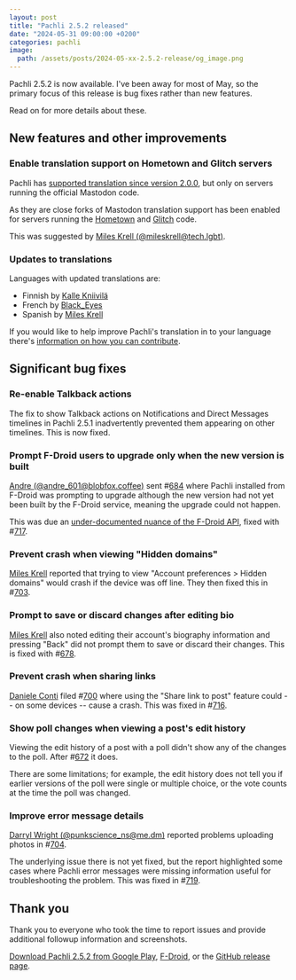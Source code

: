 ```yaml
---
layout: post
title: "Pachli 2.5.2 released"
date: "2024-05-31 09:00:00 +0200"
categories: pachli
image:
  path: /assets/posts/2024-05-xx-2.5.2-release/og_image.png
---
```

Pachli 2.5.2 is now available. I've been away for most of May, so the primary focus of this release is bug fixes rather than new features.

Read on for more details about these.

<!--more-->

## New features and other improvements

### Enable translation support on Hometown and Glitch servers

Pachli has [supported translation since version 2.0.0](/pachli/2023/11/23/2.0-release.html), but only on servers running the official Mastodon code.

As they are close forks of Mastodon translation support has been enabled for servers running the [Hometown](https://github.com/hometown-fork/hometown) and [Glitch](https://glitch-soc.github.io/docs/) code.

This was suggested by [Miles Krell (@mileskrell@tech.lgbt)](https://tech.lgbt/@mileskrell).

### Updates to translations

Languages with updated translations are:

- Finnish by [Kalle Kniivilä](https://github.com/pachli/pachli-android/commits?author=kalle.kniivila@gmail.com)
- French by [Black_Eyes](https://github.com/pachli/pachli-android/commits?author=valentin@girod.fr)
- Spanish by [Miles Krell](https://github.com/pachli/pachli-android/commits?author=noreply@mileskrell.com)

If you would like to help improve Pachli's translation in to your language there's [information on how you can contribute](https://github.com/pachli/pachli-android/blob/main/docs/contributing/translate.md).

## Significant bug fixes

### Re-enable Talkback actions

The fix to show Talkback actions on Notifications and Direct Messages timelines in Pachli 2.5.1 inadvertently prevented them appearing on other timelines. This is now fixed.

### Prompt F-Droid users to upgrade only when the new version is built

[Andre (@andre_601@blobfox.coffee)](https://blobfox.coffee/@andre_601) sent #[684](https://github.com/pachli/pachli-android/issues/684) where Pachli installed from F-Droid was prompting to upgrade although the new version had not yet been built by the F-Droid service, meaning the upgrade could not happen.

This was due an [under-documented nuance of the F-Droid API](https://gitlab.com/fdroid/fdroidserver/-/issues/1210), fixed with #[717](https://github.com/pachli/pachli-android/pull/717).

### Prevent crash when viewing "Hidden domains"

[Miles Krell](https://tech.lgbt/@mileskrell) reported that trying to view "Account preferences > Hidden domains" would crash if the device was off line. They then fixed this in #[703](https://github.com/pachli/pachli-android/pull/703).

### Prompt to save or discard changes after editing bio

[Miles Krell](https://tech.lgbt/@mileskrell) also noted editing their account's biography information and pressing "Back" did not prompt them to save or discard their changes. This is fixed with #[678](https://github.com/pachli/pachli-android/pull/678).

### Prevent crash when sharing links

[Daniele Conti](https://androiddev.social/@fourlastor) filed #[700](https://github.com/pachli/pachli-android/issues/700) where using the "Share link to post" feature could -- on some devices -- cause a crash. This was fixed in #[716](https://github.com/pachli/pachli-android/pull/716).

### Show poll changes when viewing a post's edit history

Viewing the edit history of a post with a poll didn't show any of the changes to the poll. After #[672](https://github.com/pachli/pachli-android/pull/672) it does.

There are some limitations; for example, the edit history does not tell you if earlier versions of the poll were single or multiple choice, or the vote counts at the time the poll was changed.

### Improve error message details

[Darryl Wright (@punkscience_ns@me.dm)](https://me.dm/@punkscience_ns) reported problems uploading photos in #[704](https://github.com/pachli/pachli-android/issues/704).

The underlying issue there is not yet fixed, but the report highlighted some cases where Pachli error messages were missing information useful for troubleshooting the problem. This was fixed in #[719](https://github.com/pachli/pachli-android/pull/719).

## Thank you

Thank you to everyone who took the time to report issues and provide additional followup information and screenshots.

[Download Pachli 2.5.2 from Google Play](https://play.google.com/store/apps/details?id=app.pachli), [F-Droid](https://f-droid.org/en/packages/app.pachli/), or the [GitHub release page](https://github.com/pachli/pachli-android/releases/tag/v2.5.2).
